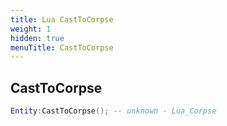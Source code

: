 ```yaml
---
title: Lua CastToCorpse
weight: 1
hidden: true
menuTitle: CastToCorpse
---
```

## CastToCorpse
```lua
Entity:CastToCorpse(); -- unknown - Lua_Corpse
```